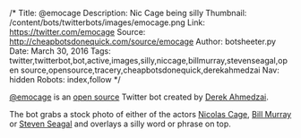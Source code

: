 /*
Title: @emocage
Description: Nic Cage being silly
Thumbnail: /content/bots/twitterbots/images/emocage.png
Link: https://twitter.com/emocage
Source: http://cheapbotsdonequick.com/source/emocage
Author: botsheeter.py
Date: March 30, 2016
Tags: twitter,twitterbot,bot,active,images,silly,niccage,billmurray,stevenseagal,open source,opensource,tracery,cheapbotsdonequick,derekahmedzai
Nav: hidden
Robots: index,follow
*/

[@emocage](https://twitter.com/emocage) is an [open source](http://cheapbotsdonequick.com/source/emocage) Twitter bot created by [Derek Ahmedzai](https://twitter.com/derekahmedzai). 

The bot grabs a stock photo of either of the actors [Nicolas Cage](https://en.wikipedia.org/wiki/Nicolas_Cage), [Bill Murray](https://en.wikipedia.org/wiki/Bill_Murray) or [Steven Seagal](https://en.wikipedia.org/wiki/Steven_Seagal) and overlays a silly word or phrase on top.

